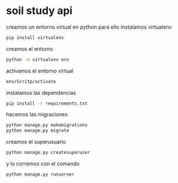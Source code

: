 # soil study api

creamos un entorno virtual en python
para ello instalamos virtualenv

```sh
pip install virtualenv
```

creamos el entorno

```sh
python -m virtualenv env
```
activamos el entorno virtual 
```sh
env/Scritp/activate
```
instalamos las dependencias
```sh
pip install -r requirements.txt
```

hacemos las migraciones
```sh
python manage.py makemigrations
python manage.py migrate
```
creamos el superusuario
```sh
python manage.py createsuperuser
```
y lo corremos con el comando 
```sh
python manage.py runserver
```
